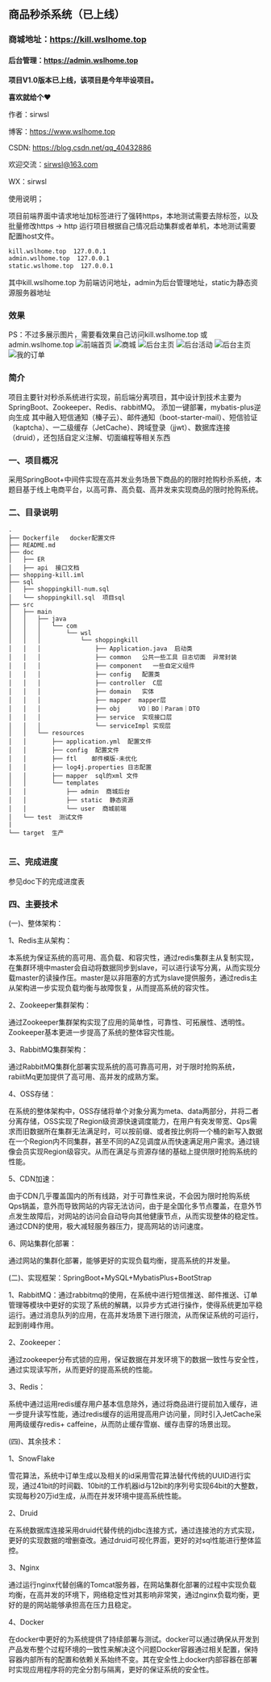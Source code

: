 ## 商品秒杀系统（已上线）
### 商城地址：https://kill.wslhome.top
#### 后台管理：https://admin.wslhome.top

**项目V1.0版本已上线，该项目是今年毕设项目。** 

**喜欢就给个♥** 

作者：sirwsl

博客：https://www.wslhome.top

CSDN: https://blog.csdn.net/qq_40432886

欢迎交流：sirwsl@163.com

WX：sirwsl

使用说明；

项目前端界面中请求地址加<mate>标签进行了强转https，本地测试需要去除<mate>标签，以及批量修改https -> http
运行项目根据自己情况启动集群或者单机，本地测试需要配置host文件。
```cmd
kill.wslhome.top  127.0.0.1
admin.wslhome.top  127.0.0.1
static.wslhome.top  127.0.0.1
```
其中kill.wslhome.top 为前端访问地址，admin为后台管理地址，static为静态资源服务器地址

### 效果
PS：不过多展示图片，需要看效果自己访问kill.wslhome.top 或 admin.wslhome.top
![前端首页](https://github.com/sirwsl/shopping-kil/raw/master/view/QQ20210112-182222.png)
![商城](https://github.com/sirwsl/shopping-kil/raw/master/view/QQ20210112-182254.png)
![后台主页](https://github.com/sirwsl/shopping-kil/raw/master/view/QQ20210112-182437.png)
![后台活动](https://github.com/sirwsl/shopping-kil/raw/master/view/QQ20210112-182453.png)
![后台主页](https://github.com/sirwsl/shopping-kil/raw/master/view/QQ20210112-182453.png)
![我的订单](https://github.com/sirwsl/shopping-kil/raw/master/view/QQ20210112-182349.png)

### 简介

项目主要针对秒杀系统进行实现，前后端分离项目，其中设计到技术主要为SpringBoot、Zookeeper、Redis、rabbitMQ。
添加一键部署，mybatis-plus逆向生成 其中融入短信通知（榛子云）、邮件通知（boot-starter-mail）、短信验证（kaptcha）、一二级缓存（JetCache）、跨域登录（jjwt）、数据库连接（druid），还包括自定义注解、切面编程等相关东西

### 一、项目概况
采用SpringBoot+中间件实现在高并发业务场景下商品的的限时抢购秒杀系统，本题目基于线上电商平台，以高可靠、高负载、高并发来实现商品的限时抢购系统。


### 二、目录说明
```
.
├── Dockerfile   docker配置文件
├── README.md
├── doc
│   ├── ER
│   ├── api  接口文档
├── shopping-kill.iml
├── sql
│   ├── shoppingkill-num.sql
│   └── shoppingkill.sql  项目sql
├── src
│   ├── main
│   │   ├── java
│   │   │   └── com
│   │   │       └── wsl
│   │   │           └── shoppingkill
│   │   │               ├── Application.java  启动类
│   │   │               ├── common   公共一些工具 日志切面  异常封装
│   │   │               ├── component   一些自定义组件
│   │   │               ├── config   配置类
│   │   │               ├── controller  C层
│   │   │               ├── domain   实体
│   │   │               ├── mapper  mapper层
│   │   │               ├── obj     VO｜BO｜Param｜DTO
│   │   │               ├── service  实现接口层
│   │   │               └── serviceImpl 实现层
│   │   └── resources
│   │       ├── application.yml  配置文件
│   │       ├── config  配置文件
│   │       ├── ftl    邮件模版-未优化
│   │       ├── log4j.properties 日志配置
│   │       ├── mapper  sql的xml 文件
│   │       └── templates
│   │           ├── admin  商城后台
│   │           ├── static  静态资源
│   │           └── user  商城前端
│   └── test  测试文件
|
└── target  生产
 
```

### 三、完成进度

参见doc下的完成进度表  

### 四、主要技术

(一)、整体架构：

1、Redis主从架构：

本系统为保证系统的高可用、高负载、和容灾性，通过redis集群主从复制实现，在集群环境中master会自动将数据同步到slave，可以进行读写分离，从而实现分载master的读操作压。master是以非阻塞的方式为slave提供服务，通过redis主从架构进一步实现负载均衡与故障恢复，从而提高系统的容灾性。

2、Zookeeper集群架构：

通过Zookeeper集群架构实现了应用的简单性，可靠性、可拓展性、透明性。Zookeeper基本更进一步提高了系统的整体容灾性能。

3、RabbitMQ集群架构：

通过RabbitMQ集群化部署实现系统的高可靠高可用，对于限时抢购系统，rabiitMq更加提供了高可用、高并发的成熟方案。

4、OSS存储：

在系统的整体架构中，OSS存储将单个对象分离为meta、data两部分，并将二者分离存储，OSS实现了Region级资源快速调度能力，在用户有突发带宽、Qps需求而旧数据所在集群无法满足时，可以按前缀、或者按比例将一个桶的新写入数据在一个Region内不同集群，甚至不同的AZ见调度从而快速满足用户需求。通过镜像会员实现Region级容灾。从而在满足与资源存储的基础上提供限时抢购系统的性能。

5、CDN加速：

由于CDN几乎覆盖国内的所有线路，对于可靠性来说，不会因为限时抢购系统Qps锅盖，意外而导致网站的内容无法访问，由于是全国化多节点覆盖，在意外节点发生故障后，对网站的访问会自动导向其他健康节点，从而实现整体的稳定性。通过CDN的使用，极大减轻服务器压力，提高网站的访问速度。

6、网站集群化部署：

通过网站的集群化部署，能够更好的实现负载均衡，提高系统的并发量。



(二)、实现框架：SpringBoot+MySQL+MybatisPlus+BootStrap


1、RabbitMQ：通过rabbitmq的使用，在系统中进行短信推送、邮件推送、订单管理等模块中更好的实现了系统的解耦，以异步方式进行操作，使得系统更加平稳运行。通过消息队列的应用，在高并发场景下进行限流，从而保证系统的可运行，起到削峰作用。

2、Zookeeper：

通过zookeeper分布式锁的应用，保证数据在并发环境下的数据一致性与安全性，通过实现读写所，从而更好的提高系统的性能。

3、Redis：

系统中通过运用redis缓存用户基本信息除外，通过将商品进行提前加入缓存，进一步提升读写性能，通过redis缓存的运用提高用户访问量，同时引入JetCache采用两级缓存redis+ caffeine，从而防止缓存雪崩、缓存击穿的场景出现。

(四)、其余技术：

1、SnowFlake

雪花算法，系统中订单生成以及相关的id采用雪花算法替代传统的UUID进行实现，通过41bit的时间戳、10bit的工作机器id与12bit的序列号实现64bit的大整数，实现每秒20万id生成，从而在并发环境中提高系统性能。

2、Druid

在系统数据库连接采用druid代替传统的jdbc连接方式，通过连接池的方式实现，更好的实现数据的增删查改。通过druid可视化界面，更好的对sql性能进行整体监控。

3、Nginx

通过运行nginx代替创痛的Tomcat服务器，在网站集群化部署的过程中实现负载均衡，在高并发的环境下，网络稳定性对其影响非常笑，通过nginx负载均衡，更好的是的网站能够承担高在压力且稳定。

4、Docker

在docker中更好的为系统提供了持续部署与测试。docker可以通过确保从开发到产品发布整个过程环境的一致性来解决这个问题Docker容器通过相关配置，保持容器内部所有的配置和依赖关系始终不变。其在安全性上docker内部容器在部署时实现应用程序将的完全分割与隔离，更好的保证系统的安全性。





